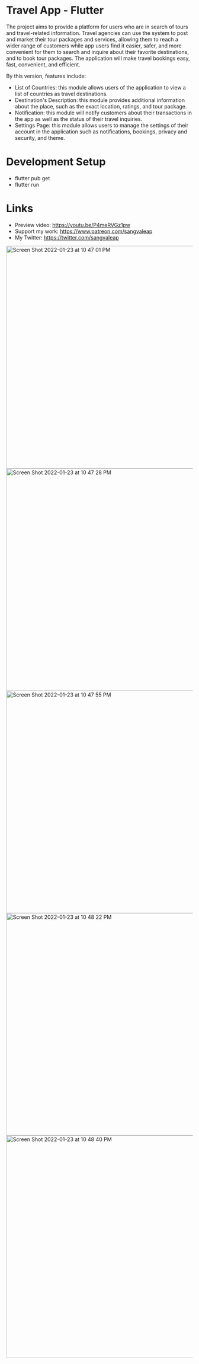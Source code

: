 # Travel App - Flutter

The project aims to provide a platform for users who are in search of tours and travel-related information. Travel agencies can use the system to post and market their tour packages and services, allowing them to reach a wider range of customers while app users find it easier, safer, and more convenient for them to search and inquire about their favorite destinations, and to book tour packages. The application will make travel bookings easy, fast, convenient, and efficient.

By this version, features include:
- List of Countries: this module allows users of the application to view a list of countries as travel destinations. 
- Destination's Description: this module provides additional information about the place, such as the exact location, ratings, and tour package.
- Notification: this module will notify customers about their transactions in the app as well as the status of their travel inquiries.
- Settings Page: this module allows  users to manage the settings of their account in the application such as notifications, bookings, privacy and security, and theme.

# Development Setup

- flutter pub get
- flutter run

# Links

- Preview video: https://youtu.be/P4meRVGz1pw
- Support my work: https://www.patreon.com/sangvaleap
- My Twitter: https://twitter.com/sangvaleap

<img width="601" alt="Screen Shot 2022-01-23 at 10 47 01 PM" src="https://user-images.githubusercontent.com/86506519/150686686-7387d3e5-4fd8-455d-97f9-1517262fbfc1.png">
<img width="600" alt="Screen Shot 2022-01-23 at 10 47 28 PM" src="https://user-images.githubusercontent.com/86506519/150686697-2147d1cd-85e2-47b3-bea4-c4fb392b04f3.png">
<img width="600" alt="Screen Shot 2022-01-23 at 10 47 55 PM" src="https://user-images.githubusercontent.com/86506519/150686705-088bb062-671f-4c97-bc21-f7c1fda5c8dd.png">
<img width="600" alt="Screen Shot 2022-01-23 at 10 48 22 PM" src="https://user-images.githubusercontent.com/86506519/150686715-e2e464d6-e5bc-4f45-bd52-dba7c64ee96b.png">
<img width="600" alt="Screen Shot 2022-01-23 at 10 48 40 PM" src="https://user-images.githubusercontent.com/86506519/150686718-441c92c8-566f-44c9-a475-f0b323646237.png">

